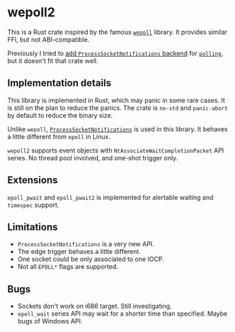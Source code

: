 # wepoll2

This is a Rust crate inspired by the famous [`wepoll`](https://github.com/piscisaureus/wepoll) library. It provides similar FFI, but not ABI-compatible.

Previously I tried to [add `ProcessSocketNotifications` backend](https://github.com/smol-rs/polling/pull/210) for [`polling`](https://github.com/smol-rs/polling), but it doesn't fit that crate well.

## Implementation details

This library is implemented in Rust, which may panic in some rare cases. It is still on the plan to reduce the panics.
The crate is `no-std` and `panic-abort` by default to reduce the binary size.

Unlike `wepoll`, [`ProcessSocketNotifications`](https://learn.microsoft.com/en-us/windows/win32/api/winsock2/nf-winsock2-processsocketnotifications) is used in this library. It behaves a little different from `epoll` in Linux.

`wepoll2` supports event objects with `NtAssociateWaitCompletionPacket` API series. No thread pool involved, and one-shot trigger only.

## Extensions
`epoll_pwait` and `epoll_pwait2` is implemented for alertable waiting and `timespec` support.

## Limitations

* `ProcessSocketNotifications` is a very new API.
* The edge trigger behaves a little different.
* One socket could be only associated to one IOCP.
* Not all `EPOLL*` flags are supported.

## Bugs

* Sockets don't work on i686 target. Still investigating.
* `epoll_wait` series API may wait for a shorter time than specified. Maybe bugs of Windows API.
